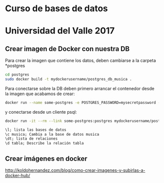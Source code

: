 # Curso de bases de datos
# Universidad del Valle 2017

## Crear imagen de Docker con nuestra DB

Para crear la imagen que contiene los datos, deben cambiarse a la carpeta *postgres

``` bash
cd postgres
sudo docker build -t mydockerusername/postgres_db_musica .
```
Para conectarse sobre la DB deben primero arrancar el contenedor desde la imagen que acabamos de crear:

``` bash
docker run --name some-postgres -e POSTGRES_PASSWORD=mysecretpassword -d mydockerusername/postgres_db_musica
```
y conectarse desde un cliente psql:

``` bash
docker run -it --rm --link some-postgres:postgres mydockerusername/postgres_db_musica psql -h postgres -U postgres
```

```sql
\l; lista las bases de datos
\c musica; Cambia a la base de datos musica
\dt; lista de relaciones
\d tabla; Describe la relación tabla
```

## Crear imágenes en docker

http://koldohernandez.com/blog/como-crear-imagenes-y-subirlas-a-docker-hub/

